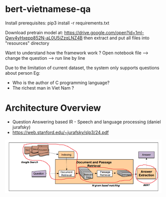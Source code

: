 # bert-vietnamese-qa

Install prerequisites:
pip3 install -r requirements.txt

Download pretrain model at: https://drive.google.com/open?id=1ml-Qwv4yHxepp852N-aL0U5iZzqLNZ4B
then extract and put all files into "resources" directory

Want to understand how the framework work ?
Open notebook file --> change the question --> run line by line

Due to the limitation of current dataset, the system only supports questions about person
Eg:
+ Who is the author of C programming language?
+ The richest man in Viet Nam ?


# Architecture Overview
 - Question Answering based IR - Speech and language processing (daniel jurafsky)
 - https://web.stanford.edu/~jurafsky/slp3/24.pdf
 
<img src="Framework.png">
